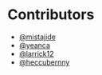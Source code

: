 # Contributors

- [@mistajide](https://github.com/mistajide)
- [@yeanca]( https://github.com/yeanca)
- [@larrick12](https://github.com/larrick12)
- [@heccubernny](https://github.com/heccubernny)

